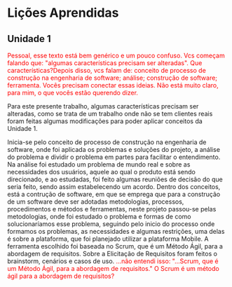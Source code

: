 # Lições Aprendidas
## Unidade 1

<span style="color:red">Pessoal, esse texto está bem genérico e um pouco confuso. Vcs começam falando que: "algumas características precisam ser alteradas". Que características?Depois disso, vcs falam de: conceito de processo de construção na engenharia de software; análise; construção de software; ferramenta. Vocês precisam conectar essas ideias. Não está muito claro, para mim, o que vocês estão querendo dizer.</span>

Para este presente trabalho, algumas características precisam ser alteradas, como se trata de um trabalho onde não se tem clientes reais foram feitas algumas modificações para poder aplicar conceitos da Unidade 1. 

Inicia-se pelo conceito de processo de construção na engenharia de software, onde foi aplicada os problemas e soluções do projeto, a análise do problema e dividir o problema em partes para facilitar o entendimento. 
Na análise foi estudado um problema de mundo real e sobre as necessidades dos usuários, aquele ao qual o produto está sendo direcionado, e ao estudadas, foi feito algumas reuniões de decisão do que seria feito, sendo assim estabelecendo um acordo. 
Dentro dos conceitos, está  a contrução de software, em que se emprega que para a construção de um software deve ser adotadas metodologias, processos, procedimentos e métodos e ferramentas, neste projeto passou-se pelas metodologias, onde foi estudado o problema e formas de como solucionaríamos esse problema, seguindo pelo inicio do processo onde formamos os problemas, as necessidades e algumas restrições, uma delas é sobre a plataforma, que foi planejado utilizar a plataforma Mobile. 
A ferramenta escolhido foi baseada no Scrum, que é um Método Ágil, para a abordagem de requisitos. Sobre a Elicitação de Requisitos foram feitos o brainstorm, cenários e casos de uso.
<span style="color:red">...não entendi isso: "...Scrum, que é um Método Ágil, para a abordagem de requisitos." O Scrum é um método ágil para a abordagem de requisitos?</span>